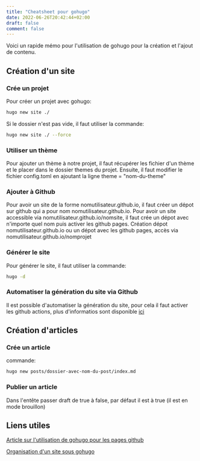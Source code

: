 ```yaml
---
title: "Cheatsheet pour gohugo"
date: 2022-06-26T20:42:44+02:00
draft: false
comment: false
---
```


Voici un rapide mémo pour l'utilisation de gohugo pour la création et l'ajout de contenu.

## Création d'un site

### Crée un projet

Pour créer un projet avec gohugo:

```sh
hugo new site ./
```

Si le dossier n'est pas vide, il faut utiliser la commande:

```sh
hugo new site ./ --force
```

### Utiliser un thème

Pour ajouter un thème à notre projet, il faut récupérer les fichier d'un thème et le placer dans le dossier themes du projet. Ensuite, il faut modifier le fichier config.toml en ajoutant la ligne theme = "nom-du-theme"

### Ajouter à Github

Pour avoir un site de la forme nomutilisateur.github.io, il faut créer un dépot sur github qui a pour nom nomutilisateur.github.io.
Pour avoir un site accessible via nomutilisateur.github.io/nomsite, il faut crée un dépot avec n'importe quel nom puis activer les github pages.
Création dépot nomutilisateur.github.io ou un dépot avec les github pages, accès via nomutilisateur.github.io/nomprojet

### Générer le site

Pour générer le site, il faut utiliser la commande:

```sh
hugo -d
```

### Automatiser la génération du site via Github

Il est possible d'automatiser la génération du site, pour cela il faut activer les github actions, plus d'informatios sont disponible [ici](https://gohugo.io/hosting-and-deployment/hosting-on-github/)

## Création d'articles

### Crée un article

commande:  

```sh
hugo new posts/dossier-avec-nom-du-post/index.md
```

### Publier un article

Dans l'entête passer draft de true à false, par défaut il est à true (il est en mode brouillon)

## Liens utiles

[Article sur l'utilisation de gohugo pour les pages github](https://4bes.nl/2021/08/29/create-a-website-with-hugo-and-github-pages/)

[Organisation d'un site sous gohugo](https://gohugo.io/content-management/organization/)
